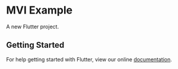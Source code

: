 # MVI Example

A new Flutter project.

## Getting Started

For help getting started with Flutter, view our online
[documentation](http://flutter.io/).

